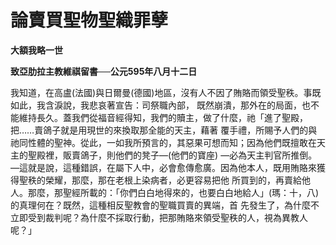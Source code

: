 # 論賣買聖物聖織罪孽


**大額我略一世**

**致亞肋拉主教維祺留書──公元595年八月十二日**





我知道，在高盧(法國)與日爾曼(德國)地區，沒有人不因了賄賂而領受聖秩。事既如此，我含淚說，我悲哀著宣告：司祭職內部，
既然崩潰，那外在的局面，也不能維持長久。蓋我們從福音經得知，我們的贖主，做了什麼，祂「進了聖殿，把……賣鴿子就是用現世的來換取那全能的天主，藉著
覆手禮，所賜予人們的與祂同性體的聖神。從此，一如我所預言的，其惡果可想而知；因為他們既擅敢在天主的聖殿裡，販賣鴿子，則他們的凳子—(他們的寶座)
—必為天主判官所推倒。—這就是說，這種錯誤，在屬下人中，必會愈傳愈廣。因為他本人，既用賄賂來獲得聖秩的榮耀，那麼，那在老根上染病者，必更容易把他
所買到的，再賣給他人。那麼，那聖經所載的：「你們白白地得來的，也要白白地給人」(瑪：十，八)的真理何在？既然，這種相反聖教會的聖職買賣的異端，首
先發生了，為什麼不立即受到裁判呢？為什麼不採取行動，把那賄賂來領受聖秩的人，視為異教人呢？」

